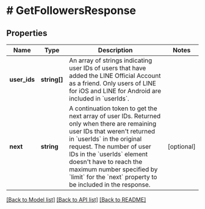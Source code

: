 # # GetFollowersResponse

## Properties

Name | Type | Description | Notes
------------ | ------------- | ------------- | -------------
**user_ids** | **string[]** | An array of strings indicating user IDs of users that have added the LINE Official Account as a friend. Only users of LINE for iOS and LINE for Android are included in &#x60;userIds&#x60;. |
**next** | **string** | A continuation token to get the next array of user IDs. Returned only when there are remaining user IDs that weren&#39;t returned in &#x60;userIds&#x60; in the original request. The number of user IDs in the &#x60;userIds&#x60; element doesn&#39;t have to reach the maximum number specified by &#x60;limit&#x60; for the &#x60;next&#x60; property to be included in the response. | [optional]

[[Back to Model list]](../../README.md#models) [[Back to API list]](../../README.md#endpoints) [[Back to README]](../../README.md)
